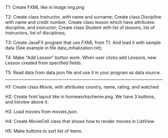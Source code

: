 T1: Create FXML like in image img.png

T2: Create class Instructor, with name and surname; Create class Discipline with name and credit number; Create class lesson which have attributes: discipline, and instructor; Create class Student with list of lessons, list of instructors, list of disciplines;

T3: Create JavaFX program that use FXML from T1. And load it with sample data (See example in file data_initialization.txt);

T4: Make "Add Lesson" button work. When user clicks add Lessons, new Lesson created from specified fields.

T5: Read data from data.json file and use it in your program as data source.

-----

H1: Create class Movie, with attributes country, name, rating, and watched

H2: Create fxml layout like in homeworkscheme.png. We have 3 buttons, and listview above it.

H3: Load movies from movies.json.

H4: Create MovieCell class that shows how to render movies in ListView

H5: Make buttons to sort list of items.

